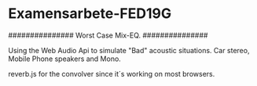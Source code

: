 # Examensarbete-FED19G

############### Worst Case Mix-EQ. ###############

Using the Web Audio Api to simulate "Bad" acoustic situations.
Car stereo, Mobile Phone speakers and Mono.

reverb.js for the convolver since it´s working on most browsers.
